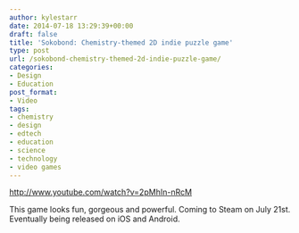 ```yaml
---
author: kylestarr
date: 2014-07-18 13:29:39+00:00
draft: false
title: 'Sokobond: Chemistry-themed 2D indie puzzle game'
type: post
url: /sokobond-chemistry-themed-2d-indie-puzzle-game/
categories:
- Design
- Education
post_format:
- Video
tags:
- chemistry
- design
- edtech
- education
- science
- technology
- video games
---
```


http://www.youtube.com/watch?v=2pMhIn-nRcM

This game looks fun, gorgeous and powerful. Coming to Steam on July 21st. Eventually being released on iOS and Android.
